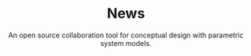 ---
layout: blog
title: News
subtitle: An open source collaboration tool for conceptual design with parametric system models.
---